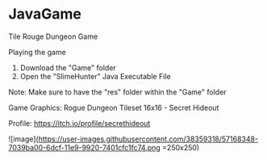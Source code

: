 # JavaGame
Tile Rouge Dungeon Game 

Playing the game
1. Download the "Game" folder
2. Open the "SlimeHunter" Java Executable File 

Note: Make sure to have the "res" folder within the "Game" folder

Game Graphics: Rogue Dungeon Tileset 16x16 - Secret Hideout

Profile: https://itch.io/profile/secrethideout

![image](https://user-images.githubusercontent.com/38359318/57168348-7039ba00-6dcf-11e9-9920-7401cfc1fc74.png =250x250)

